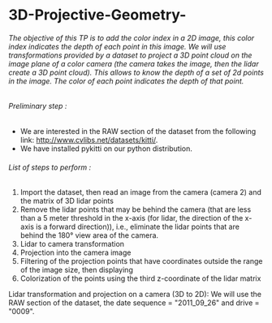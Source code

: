 # 3D-Projective-Geometry-
###### The objective of this TP is to add the color index in a 2D image, this color index indicates the depth of each point in this image. We will use transformations provided by a dataset to project a 3D point cloud on the image plane of a color camera (the camera takes the image, then the lidar create a 3D point cloud). This allows to know the depth of a set of 2d points in the image. The color of each point indicates the depth of that point.

###### Preliminary step : 
- We are interested in the RAW section of the dataset from the following link: http://www.cvlibs.net/datasets/kitti/. 
- We have installed pykitti on our python distribution.

###### List of steps to perform :
1.   Import the dataset, then read an image from the camera (camera 2) and the matrix of 3D lidar points
2.   Remove the lidar points that may be behind the camera (that are less than a 5 meter threshold in the x-axis (for lidar, 
     the direction of the x-axis is a forward direction)), i.e., eliminate the lidar points that are behind the 180° view area      of the camera. 
3.   Lidar to camera transformation 
4.   Projection into the camera image
5.   Filtering of the projection points that have coordinates outside the range of the image size, then displaying 
6.   Colorization of the points using the third z-coordinate of the lidar matrix

Lidar transformation and projection on a camera (3D to 2D):
We will use the RAW section of the dataset, the date sequence = "2011_09_26" and drive = "0009".
